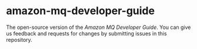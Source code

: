 # amazon-mq-developer-guide
The open-source version of the _Amazon MQ Developer Guide_. You can give us feedback and requests for changes by submitting issues in this repository. 

